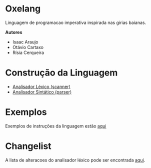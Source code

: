 # Oxelang

Linguagem de programacao imperativa inspirada nas girias baianas.

**Autores**
- Isaac Araujo  
- Otávio Cartaxo  
- Rísia Cerqueira

# Construção da Linguagem
- [Analisador Léxico (scanner)](lexer/README.md)
- [Analisador Sintático (parser)](parser/README.md)

# Exemplos

Exemplos de instruções da linguagem estão [aqui](exemplos/exemplos2.txt)

# Changelist

A lista de alteracoes do analisador léxico pode ser encontrada [aqui](lexer/README.md#Changelist).
